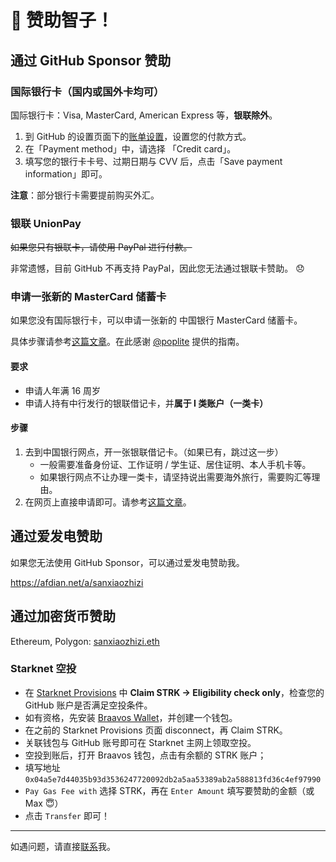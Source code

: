 # 💖 赞助智子！

## 通过 GitHub Sponsor 赞助

### 国际银行卡（国内或国外卡均可）

国际银行卡：Visa, MasterCard, American Express 等，**银联除外**。

1. 到 GitHub 的设置页面下的[账单设置](https://github.com/settings/billing/payment_information)，设置您的付款方式。
2. 在「Payment method」中，请选择 「Credit card」。
3. 填写您的银行卡卡号、过期日期与 CVV 后，点击「Save payment information」即可。

**注意**：部分银行卡需要提前购买外汇。

### 银联 UnionPay

~~如果您只有银联卡，请使用 PayPal 进行付款。~~

<!-- 1. 请到 PayPal 的[官网](https://www.paypal.com/)注册一个账号，并绑定任意银行卡（Visa, MasterCard, UnionPay 等皆可）。
2. 到 GitHub 的设置页面下的[账单设置](https://github.com/settings/billing/payment_information)，设置您的付款方式。
3. 在「Payment method」中，请选择 「PayPal Account」，并绑定您的 PayPal 即可。 -->

非常遗憾，目前 GitHub 不再支持 PayPal，因此您无法通过银联卡赞助。 😞

### 申请一张新的 MasterCard 储蓄卡

如果您没有国际银行卡，可以申请一张新的 中国银行 MasterCard 储蓄卡。

具体步骤请参考[这篇文章](https://poplite.xyz/post/2018/03/05/boc-debit-card-guide-for-online-payment.html)。在此感谢 [@poplite](https://github.com/poplite) 提供的指南。

#### 要求

- 申请人年满 16 周岁
- 申请人持有中行发行的银联借记卡，并**属于 I 类账户（一类卡）**

#### 步骤

1. 去到中国银行网点，开一张银联借记卡。（如果已有，跳过这一步）
   - 一般需要准备身份证、工作证明 / 学生证、居住证明、本人手机卡等。
   - 如果银行网点不让办理一类卡，请坚持说出需要海外旅行，需要购汇等理由。
2. 在网页上直接申请即可。请参考[这篇文章](https://poplite.xyz/post/2018/03/05/boc-debit-card-guide-for-online-payment.html#1-%E4%B8%8A%E6%B5%B7%E5%88%86%E8%A1%8C%E5%85%AC%E4%BC%97%E5%8F%B7)。

## 通过爱发电赞助

如果您无法使用 GitHub Sponsor，可以通过爱发电赞助我。

https://afdian.net/a/sanxiaozhizi

## 通过加密货币赞助

Ethereum, Polygon: [sanxiaozhizi.eth](https://etherscan.io/address/0x86930E4c4EF9d62d44e3363E4D23e759BCDEEAa0)

### Starknet 空投

- 在 [Starknet Provisions](https://provisions.starknet.io/) 中 **Claim STRK -> Eligibility check only**，检查您的 GitHub 账户是否满足空投条件。
- 如有资格，先安装 [Braavos Wallet](https://braavos.app/)，并创建一个钱包。
- 在之前的 Starknet Provisions 页面 disconnect，再 Claim STRK。
- 关联钱包与 GitHub 账号即可在 Starknet 主网上领取空投。
- 空投到账后，打开 Braavos 钱包，点击有余额的 STRK 账户；
- 填写地址 `0x04a5e7d44035b93d3536247720092db2a5aa53389ab2a588813fd36c4ef97990`
- `Pay Gas Fee with` 选择 STRK，再在 `Enter Amount` 填写要赞助的金额（或 Max 😇）
- 点击 `Transfer` 即可！

---

如遇问题，请直接[联系](mailto:hi@sxzz.moe)我。
